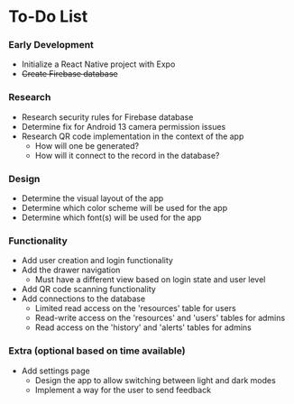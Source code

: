 # To-Do List
### Early Development
- Initialize a React Native project with Expo
- ~~Create Firebase database~~

### Research
- Research security rules for Firebase database
- Determine fix for Android 13 camera permission issues
- Research QR code implementation in the context of the app
  - How will one be generated?
  - How will it connect to the record in the database?

### Design
- Determine the visual layout of the app
- Determine which color scheme will be used for the app
- Determine which font(s) will be used for the app

### Functionality
- Add user creation and login functionality
- Add the drawer navigation
  - Must have a different view based on login state and user level
- Add QR code scanning functionality
- Add connections to the database
  - Limited read access on the 'resources' table for users
  - Read-write access on the 'resources' and 'users' tables for admins
  - Read access on the 'history' and 'alerts' tables for admins

### Extra (optional based on time available)
- Add settings page
  - Design the app to allow switching between light and dark modes
  - Implement a way for the user to send feedback
